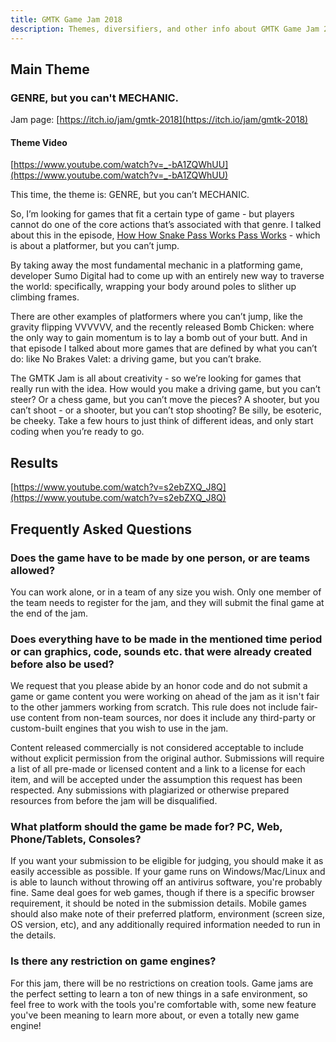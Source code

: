 ```yaml
---
title: GMTK Game Jam 2018
description: Themes, diversifiers, and other info about GMTK Game Jam 2018.
---
```


## Main Theme
### GENRE, but you can't MECHANIC.

Jam page: [https://itch.io/jam/gmtk-2018](https://itch.io/jam/gmtk-2018)

#### Theme Video

[https://www.youtube.com/watch?v=_-bA1ZQWhUU](https://www.youtube.com/watch?v=_-bA1ZQWhUU)

This time, the theme is: GENRE, but you can’t MECHANIC.

So, I’m looking for games that fit a certain type of game - but players cannot do one of the core actions that’s associated with that genre. I talked about this in the episode, [How How Snake Pass Works Pass Works](https://www.youtube.com/watch?v=4NNPr2Ay4OM) - which is about a platformer, but you can’t jump.

By taking away the most fundamental mechanic in a platforming game, developer Sumo Digital had to come up with an entirely new way to traverse the world: specifically, wrapping your body around poles to slither up climbing frames.

There are other examples of platformers where you can’t jump, like the gravity flipping VVVVVV, and the recently released Bomb Chicken: where the only way to gain momentum is to lay a bomb out of your butt. And in that episode I talked about more games that are defined by what you can’t do: like No Brakes Valet: a driving game, but you can’t brake. 

The GMTK Jam is all about creativity - so we’re looking for games that really run with the idea. How would you make a driving game, but you can’t steer? Or a chess game, but you can’t move the pieces? A shooter, but you can’t shoot - or a shooter, but you can’t stop shooting?  Be silly, be esoteric, be cheeky. Take a few hours to just think of different ideas, and only start coding when you’re ready to go.

## Results

[https://www.youtube.com/watch?v=s2ebZXQ_J8Q](https://www.youtube.com/watch?v=s2ebZXQ_J8Q)

## Frequently Asked Questions
### Does the game have to be made by one person, or are teams allowed?

You can work alone, or in a team of any size you wish. Only one member of the team needs to register for the jam, and they will submit the final game at the end of the jam. 

### Does everything have to be made in the mentioned time period or can graphics, code, sounds etc. that were already created before also be used?

We request that you please abide by an honor code and do not submit a game or game content you were working on ahead of the jam as it isn't fair to the other jammers working from scratch. This rule does not include fair-use content from non-team sources, nor does it include any third-party or custom-built engines that you wish to use in the jam.

Content released commercially is not considered acceptable to include without explicit permission from the original author. Submissions will require a list of all pre-made or licensed content and a link to a license for each item, and will be accepted under the assumption this request has been respected. Any submissions with plagiarized or otherwise prepared resources from before the jam will be disqualified.

### What platform should the game be made for? PC, Web, Phone/Tablets, Consoles?

If you want your submission to be eligible for judging, you should make it as easily accessible as possible. If your game runs on Windows/Mac/Linux and is able to launch without throwing off an antivirus software, you're probably fine. Same deal goes for web games, though if there is a specific browser requirement, it should be noted in the submission details. Mobile games should also make note of their preferred platform, environment (screen size, OS version, etc), and any additionally required information needed to run in the details.  

### Is there any restriction on game engines? 

For this jam, there will be no restrictions on creation tools. Game jams are the perfect setting to learn a ton of new things in a safe environment, so feel free to work with the tools you're comfortable with, some new feature you've been meaning to learn more about, or even a totally new game engine! 

